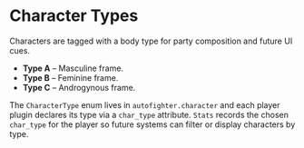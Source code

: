 # Character Types

Characters are tagged with a body type for party composition and future UI cues.

- **Type A** – Masculine frame.
- **Type B** – Feminine frame.
- **Type C** – Androgynous frame.

The `CharacterType` enum lives in `autofighter.character` and each player plugin
declares its type via a `char_type` attribute. `Stats` records the chosen
`char_type` for the player so future systems can filter or display characters by
type.

